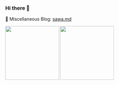 ### Hi there 👋

<!--
**SawaTszm/SawaTszm** is a ✨ _special_ ✨ repository because its `README.md` (this file) appears on your GitHub profile.

Here are some ideas to get you started:

- 🔭 I’m currently working on ...
- 🌱 I’m currently learning ...
- 👯 I’m looking to collaborate on ...
- 🤔 I’m looking for help with ...
- 💬 Ask me about ...
- 📫 How to reach me: ...
- 😄 Pronouns: ...
- ⚡ Fun fact: ...
-->

📖 Miscellaneous Blog: [sawa.md](https://sawatszm.github.io/tags/tech/)

<a href="https://github.com/SawaTszm">
  <img align="left" height="170px" src="https://github-readme-stats.vercel.app/api?username=SawaTszm&count_private=true&show_icons=true&theme=dracula" />
</a>
<a href="https://github.com/SawaTszm">
  <img align="left" height="170px" src="https://github-readme-stats.vercel.app/api/top-langs/?username=SawaTszm&layout=compact&theme=dracula" />
</a>
